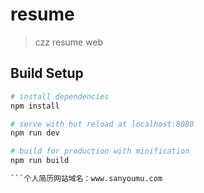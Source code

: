 # resume

> czz resume web

## Build Setup

``` bash
# install dependencies
npm install

# serve with hot reload at localhost:8080
npm run dev

# build for production with minification
npm run build

```个人简历网站域名：www.sanyoumu.com
